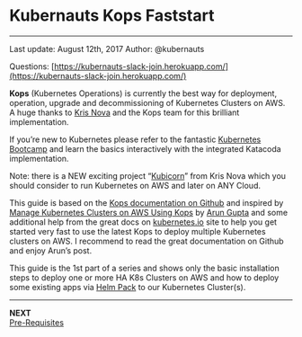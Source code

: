 # Kubernauts Kops Faststart

---
Last update: August 12th, 2017
Author: @kubernauts

Questions: [https://kubernauts-slack-join.herokuapp.com/](https://kubernauts-slack-join.herokuapp.com/)


**Kops** (Kubernetes Operations) is currently the best way for deployment, operation, upgrade and decommissioning of Kubernetes Clusters on AWS. A huge thanks to [Kris Nova](https://twitter.com/Kris__Nova) and the Kops team for this brilliant implementation.

If you’re new to Kubernetes please refer to the fantastic [Kubernetes Bootcamp](https://kubernetesbootcamp.github.io/kubernetes-bootcamp/) and learn the basics interactively with the integrated Katacoda implementation.

Note: there is a NEW exciting project “[Kubicorn](https://www.nivenly.com/kubicorn/)” from Kris Nova which you should consider to run Kubernetes on AWS and later on ANY Cloud.

This guide is based on the [Kops documentation on Github](https://github.com/kubernetes/kops/blob/master/docs/aws.md) and inspired by [Manage Kubernetes Clusters on AWS Using Kops](https://aws.amazon.com/de/blogs/compute/kubernetes-clusters-aws-kops/) by [Arun Gupta](https://twitter.com/arungupta) and some additional help from the great docs on [kubernetes.io](https://kubernetes.io) site to help you get started very fast to use the latest Kops to deploy multiple Kubernetes clusters on AWS. I recommend to read the great documentation on Github and enjoy Arun’s post.

This guide is the 1st part of a series and shows only the basic installation steps to deploy one or more HA K8s Clusters on AWS and how to deploy some existing apps via [Helm Pack](https://helm.sh/) to our Kubernetes Cluster(s).

---

**NEXT**<br/>
[Pre-Requisites](docs/pre_requisites.md)